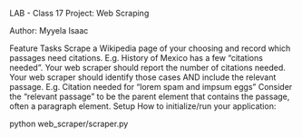 LAB - Class 17
Project: Web Scraping

Author: Myyela Isaac

Feature Tasks
Scrape a Wikipedia page of your choosing and record which passages need citations.
E.g. History of Mexico has a few “citations needed”.
Your web scraper should report the number of citations needed.
Your web scraper should identify those cases AND include the relevant passage.
E.g. Citation needed for “lorem spam and impsum eggs”
Consider the “relevant passage” to be the parent element that contains the passage, often a paragraph element.
Setup
How to initialize/run your application:

python web_scraper/scraper.py